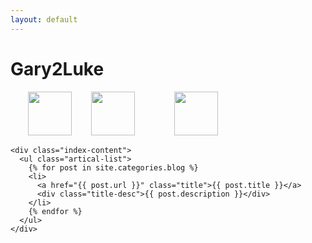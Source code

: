 ```yaml
---
layout: default
---
```


<body>
  <div class="index-wrapper">
    <div class="aside">
      <div class="info-card">
        <h1>Gary2Luke</h1>
        <a href="http://weibo.com/2285663530/" target="_blank"><img src="http://www.weibo.com/favicon.ico" alt="" width="70"/></a> 
        <a href="https://github.com/Gary2Luke/" target="_blank"><img src="https://github.com/favicon.ico" alt="" width="70"/></a>        
        <a href="https://www.facebook.com/profile.php?id=100007921934416" target="_blank"><img src="http://www.facebook.com/favicon.ico" alt="" width="70"/></a> 
      </div>
      <div id="particles-js"></div>
    </div>

    <div class="index-content">
      <ul class="artical-list">
        {% for post in site.categories.blog %}
        <li>
          <a href="{{ post.url }}" class="title">{{ post.title }}</a>
          <div class="title-desc">{{ post.description }}</div>
        </li>
        {% endfor %}
      </ul>
    </div>
  </div>
</body>
